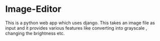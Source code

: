 # Image-Editor
This is a python web app which uses django. This takes an image file as input and it provides various features like converting into grayscale , changing the brightness etc.
